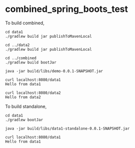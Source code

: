 # combined_spring_boots_test

To build combined,

```
cd data1
./gradlew build jar publishToMavenLocal

cd ../data2
./gradlew build jar publishToMavenLocal

cd ../combined
./gradlew build bootJar

java -jar build/libs/demo-0.0.1-SNAPSHOT.jar

curl localhost:8080/data1
Hello from data1

curl localhost:8080/data2
Hello from data2
```

To build standalone,

```
cd data1
./gradlew bootJar

java -jar build/libs/data1-standalone-0.0.1-SNAPSHOT.jar

curl localhost:8080/data1
Hello from data1
```
